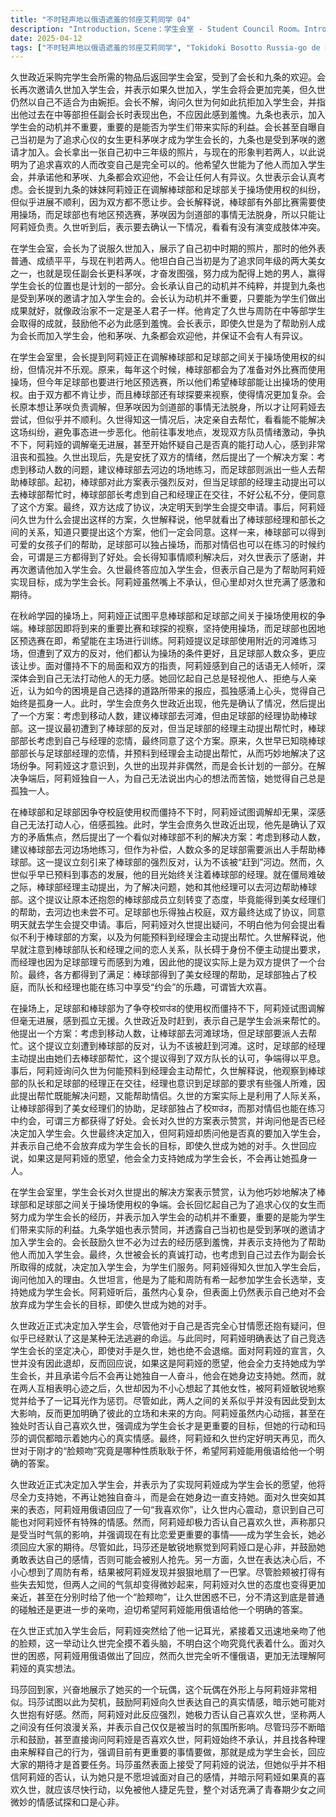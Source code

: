 ```yaml
---
title: "不时轻声地以俄语遮羞的邻座艾莉同学 04"
description: "Introduction，Scene：学生会室 - Student Council Room。Introduction，Description：久世政近带着购买的备品回到学生会室，受到了会长、九条的欢迎。会长再次邀请久世加入学生会，但久世以自己不适合为由拒绝。会长过往，Scene：学生会室 - Student Council Room。会长过往，Description：会长为了说服久世加入，透露自己当初是为了追求喜欢的女生（副会长更科茅咲）才成为学生会长的，九条也是受到茅咲的邀请才加入。操场使用权纠纷，Scene：学生会室 - Student Council Room。操场使用权纠纷，Description：会长提到阿莉娅去调解棒球部和足球部关于操场使用权的纠纷，但进展不顺利。久世得知后，决定去帮忙。阿莉娅的困境，Scene：操场 - Schoolyard。阿莉娅的困境，Description：阿莉娅试图调解纠纷，但双方各执己见，互不相让。阿莉娅感到自己无法打动别人，感到孤独和无助。久世的介入，Scene：操场 - Schoolyard。久世的介入，Description：久世出现，提出了一个解决方案：棒球部去河边场地，足球部提供人手帮忙。这个方案看似对棒球部不利，但久世早已看穿了棒球部经理和队长的关系，预料到经理会主动提出帮忙。纠纷解决，Scene：操场 - Schoolyard。纠纷解决，Description：棒球部经理主动提出帮忙，双方达成协议。久世的方案看似解决了问题，实际上是利用了人际关系，让各方都得到了好处。久世加入学生会，Scene：学生会室 - Student Council Room。久世加入学生会，Description：会长对久世的方案表示赞赏，久世也最终决定加入学生会。阿莉娅询问久世加入的原因，久世表示是为了和周防一起参加学生会长选举。阿莉娅的决心，Description：阿莉娅表示自己一定会成为学生会长，即使久世是对手。久世表示会全力支持阿莉娅，不会再让她孤身一人。告白事件，Description：久世对阿莉娅说出“今后我会在你身边一直支持你的”，阿莉娅用俄语回应“我喜欢你”。久世意识到自己对阿莉娅的感情，但阿莉娅却否认喜欢久世。脸颊吻，Description：阿莉娅打了久世一巴掌，但又亲了他脸颊。久世对这个吻的性质感到困惑，阿莉娅用俄语回应，但久世听不懂。玛莎的助攻，Scene：阿莉娅的家 - Aliya's Home。玛莎的助攻，Description：玛莎买了一个和阿莉娅很像的玩偶，并鼓励阿莉娅向久世表达感情。阿莉娅再次否认喜欢久世。"
date: 2025-04-12
tags: ["不时轻声地以俄语遮羞的邻座艾莉同学", "Tokidoki Bosotto Russia-go de Dereru Tonari no Alya-san", "202407"]
---
```


久世政近采购完学生会所需的物品后返回学生会室，受到了会长和九条的欢迎。会长再次邀请久世加入学生会，并表示如果久世加入，学生会将会更加完美，但久世仍然以自己不适合为由婉拒。会长不解，询问久世为何如此抗拒加入学生会，并指出他过去在中等部担任副会长时表现出色，不应因此感到羞愧。九条也表示，加入学生会的动机并不重要，重要的是能否为学生们带来实际的利益。会长甚至自曝自己当初是为了追求心仪的女生更科茅咲才成为学生会长的，九条也是受到茅咲的邀请才加入。会长拿出一张自己初中三年级的照片，与现在的形象判若两人，以此说明为了追求喜欢的人而改变自己是完全可以的。他希望久世能为了他人而加入学生会，并承诺他和茅咲、九条都会欢迎他，不会让任何人有异议。久世表示会认真考虑。会长提到九条的妹妹阿莉娅正在调解棒球部和足球部关于操场使用权的纠纷，但似乎进展不顺利，因为双方都不愿让步。会长解释说，棒球部有外部比赛需要使用操场，而足球部也有地区预选赛，茅咲因为剑道部的事情无法脱身，所以只能让阿莉娅负责。久世听到后，表示要去确认一下情况，看看有没有演变成肢体冲突。

在学生会室，会长为了说服久世加入，展示了自己初中时期的照片，那时的他外表普通、成绩平平，与现在判若两人。他坦白自己当初是为了追求同年级的两大美女之一，也就是现任副会长更科茅咲，才奋发图强，努力成为配得上她的男人，赢得学生会长的位置也是计划的一部分。会长承认自己的动机并不纯粹，并提到九条也是受到茅咲的邀请才加入学生会的。会长认为动机并不重要，只要能为学生们做出成果就好，就像政治家不一定是圣人君子一样。他肯定了久世与周防在中等部学生会取得的成就，鼓励他不必为此感到羞愧。会长表示，即使久世是为了帮助别人成为会长而加入学生会，他和茅咲、九条都会欢迎他，并保证不会有人有异议。

在学生会室里，会长提到阿莉娅正在调解棒球部和足球部之间关于操场使用权的纠纷，但情况并不乐观。原来，每年这个时候，棒球部都会为了准备对外比赛而使用操场，但今年足球部也要进行地区预选赛，所以他们希望棒球部能让出操场的使用权。由于双方都不肯让步，而且棒球部还有球探要来视察，使得情况更加复杂。会长原本想让茅咲负责调解，但茅咲因为剑道部的事情无法脱身，所以才让阿莉娅去尝试，但似乎并不顺利。久世得知这一情况后，决定亲自去帮忙，看看能不能解决这场纠纷，避免事态进一步恶化。他前往事发地点，发现双方队员情绪激动，争执不下，阿莉娅的调解毫无进展，甚至开始怀疑自己是否真的能打动人心，感到非常沮丧和孤独。久世出现后，先是安抚了双方的情绪，然后提出了一个解决方案：考虑到移动人数的问题，建议棒球部去河边的场地练习，而足球部则派出一些人去帮助棒球部。起初，棒球部对此方案表示强烈反对，但当足球部的经理主动提出可以去棒球部帮忙时，棒球部部长考虑到自己和经理正在交往，不好公私不分，便同意了这个方案。最终，双方达成了协议，决定明天到学生会提交申请。事后，阿莉娅问久世为什么会提出这样的方案，久世解释说，他早就看出了棒球部经理和部长之间的关系，知道只要提出这个方案，他们一定会同意。这样一来，棒球部可以得到可爱的女孩子们的帮助，足球部可以独占操场，而那对情侣也可以在练习的时候约会，可谓是三方都得到了好处。会长得知事情顺利解决后，对久世表示了感谢，并再次邀请他加入学生会。久世最终答应加入学生会，但表示自己是为了帮助阿莉娅实现目标，成为学生会长。阿莉娅虽然嘴上不承认，但心里却对久世充满了感激和期待。

在秋岭学园的操场上，阿莉娅正试图平息棒球部和足球部之间关于操场使用权的争端。棒球部因即将到来的重要比赛和球探的视察，坚持使用操场，而足球部也因地区预选赛在即，希望能在主场进行训练。阿莉娅提议足球部使用附近的河滩练习场，但遭到了双方的反对，他们都认为操场的条件更好，且足球部人数众多，更应该让步。面对僵持不下的局面和双方的指责，阿莉娅感到自己的话语无人倾听，深深体会到自己无法打动他人的无力感。她回忆起自己总是轻视他人、拒绝与人亲近，认为如今的困境是自己选择的道路所带来的报应，孤独感涌上心头，觉得自己始终是孤身一人。此时，学生会庶务久世政近出现，他先是确认了情况，然后提出了一个方案：考虑到移动人数，建议棒球部去河滩，但由足球部的经理协助棒球部。这一提议最初遭到了棒球部的反对，但当足球部的经理主动提出帮忙时，棒球部部长考虑到自己与经理的恋情，最终同意了这个方案。原来，久世早已知晓棒球部部长与足球部经理的恋情，并预料到经理会主动提出帮忙，从而巧妙地解决了这场纷争。阿莉娅这才意识到，久世的出现并非偶然，而是会长计划的一部分。在解决争端后，阿莉娅独自一人，为自己无法说出内心的想法而苦恼，她觉得自己总是孤独一人。

在棒球部和足球部因争夺校庭使用权而僵持不下时，阿莉娅试图调解却无果，深感自己无法打动人心，倍感孤独。此时，学生会庶务久世政近出现，他先是确认了双方的矛盾焦点，然后提出了一个看似对棒球部不利的解决方案：考虑到移动人数，建议棒球部去河边场地练习，但作为补偿，人数众多的足球部需要派出人手帮助棒球部。这一提议立刻引来了棒球部的强烈反对，认为不该被“赶到”河边。然而，久世似乎早已预料到事态的发展，他的目光始终关注着棒球部的经理。就在僵局难破之际，棒球部经理主动提出，为了解决问题，她和其他经理可以去河边帮助棒球部。这个提议让原本还抱怨的棒球部成员立刻转变了态度，毕竟能得到美女经理们的帮助，去河边也未尝不可。足球部也乐得独占校庭，双方最终达成了协议，同意明天就去学生会提交申请。事后，阿莉娅对久世提出疑问，不明白他为何会提出看似不利于棒球部的方案，以及为何能预料到经理会主动提出帮忙。久世解释说，他早就注意到棒球部队长和经理之间的恋人关系，队长碍于身份不便主动提出要求，而经理也因为足球部理亏而感到为难，因此他的提议实际上是为双方提供了一个台阶。最终，各方都得到了满足：棒球部得到了美女经理的帮助，足球部独占了校庭，而队长和经理也能在练习中享受“约会”的乐趣，可谓皆大欢喜。

在操场上，足球部和棒球部为了争夺校ग्राउंड的使用权而僵持不下，阿莉娅试图调解但毫无进展，感到孤立无援。久世政近及时赶到，表示自己是学生会派来帮忙的。他提出一个方案：考虑到移动人数，让棒球部去河滩球场，但足球部要派人去帮忙。这个提议立刻遭到棒球部的反对，认为不该被赶到河滩。这时，足球部的经理主动提出由她们去棒球部帮忙，这个提议得到了双方队长的认可，争端得以平息。事后，阿莉娅询问久世为何能预料到经理会主动帮忙，久世解释说，他观察到棒球部的队长和足球部的经理正在交往，经理也意识到足球部的要求有些强人所难，因此提出帮忙既能解决问题，又能帮助情侣。久世的方案实际上是利用了人际关系，让棒球部得到了美女经理们的协助，足球部独占了校ग्राउंड，而那对情侣也能在练习中约会，可谓三方都获得了好处。会长对久世的方案表示赞赏，并询问他是否已经决定加入学生会。久世最终决定加入，但阿莉娅却质问他是否真的要加入学生会，并表示自己绝不会放弃成为学生会长的目标，即使久世成为她的对手。久世回应说，如果这是阿莉娅的愿望，他会全力支持她成为学生会长，不会再让她孤身一人。

在学生会室里，学生会长对久世提出的解决方案表示赞赏，认为他巧妙地解决了棒球部和足球部之间关于操场使用权的争端。会长回忆起自己为了追求心仪的女生而努力成为学生会长的经历，并表示加入学生会的动机并不重要，重要的是能为学生们带来实际的利益。九条学姐也表示赞同，并透露自己当初也是受到茅咲的邀请才加入学生会的。会长鼓励久世不必为过去的经历感到羞愧，并表示支持他为了帮助他人而加入学生会。最终，久世被会长的真诚打动，也考虑到自己过去作为副会长所取得的成就，决定加入学生会，为学生们服务。阿莉娅得知久世加入学生会后，询问他加入的理由。久世坦言，他是为了能和周防有希一起参加学生会长选举，支持她成为学生会长。阿莉娅听后，虽然内心复杂，但表面上仍然表示自己绝对不会放弃成为学生会长的目标，即使久世成为她的对手。

久世政近正式决定加入学生会，尽管他对于自己是否完全心甘情愿还抱有疑问，但似乎已经默认了这是某种无法逃避的命运。与此同时，阿莉娅明确表达了自己竞选学生会长的坚定决心，即使对手是久世，她也绝不会退缩。面对阿莉娅的宣言，久世并没有因此退却，反而回应说，如果这是阿莉娅的愿望，他会全力支持她成为学生会长，并且承诺今后不会再让她独自一人奋斗，他会在她身边支持她。然而，就在两人互相表明心迹之后，久世却因为不小心想起了其他女性，被阿莉娅敏锐地察觉并给予了一记耳光作为惩罚。尽管如此，两人之间的关系似乎并没有因此受到太大影响，反而更加明确了彼此的立场和未来的方向。阿莉娅虽然内心动摇，甚至在独处时否认自己喜欢久世，强调成为学生会长才是更重要的目标，但她的行动和玛莎的调侃都暗示着她内心的真实情感。最终，阿莉娅和久世约定好明天再见，而久世对于刚才的“脸颊吻”究竟是哪种性质耿耿于怀，希望阿莉娅能用俄语给他一个明确的答案。

久世政近正式决定加入学生会，并表示为了实现阿莉娅成为学生会长的愿望，他将尽全力支持她，不再让她独自奋斗，而是会在她身边一直支持她。面对久世突如其来的表态，阿莉娅用俄语回应了一句“我喜欢你”，让久世内心震动，意识到自己可能也对阿莉娅怀有特殊的情感。然而，阿莉娅却极力否认自己喜欢久世，声称那只是受当时气氛的影响，并强调现在有比恋爱更重要的事情——成为学生会长，她必须回应大家的期待。尽管如此，玛莎还是敏锐地察觉到阿莉娅口是心非，并鼓励她勇敢表达自己的感情，否则可能会被别人抢先。另一方面，久世在表达决心后，不小心想到了周防有希，结果被阿莉娅发现并狠狠地扇了一巴掌。尽管脸颊被打得有些失去知觉，但两人之间的气氛却变得微妙起来，阿莉娅对久世的态度也变得更加亲近，甚至在分别时给了他一个“脸颊吻”，让久世困惑不已，分不清这到底是普通的碰触还是更进一步的亲吻，迫切希望阿莉娅能用俄语给他一个明确的答案。

在久世正式加入学生会后，阿莉娅突然给了他一记耳光，紧接着又迅速地亲吻了他的脸颊，这一举动让久世完全摸不着头脑，不明白这个吻究竟代表着什么。面对久世的困惑，阿莉娅用俄语做出了回应，然而久世完全听不懂俄语，更加无法理解阿莉娅的真实想法。

玛莎回到家，兴奋地展示了她买的一个玩偶，这个玩偶在外形上与阿莉娅非常相似。玛莎试图以此为契机，鼓励阿莉娅向久世表达自己的真实情感，暗示她可能对久世抱有好感。然而，阿莉娅对此反应强烈，她极力否认自己喜欢久世，坚称两人之间没有任何浪漫关系，并表示自己仅仅是被当时的氛围所影响。尽管玛莎不断暗示和鼓励，甚至直接询问阿莉娅是否喜欢久世，阿莉娅始终不承认，并且找各种理由来解释自己的行为，强调目前有更重要的事情要做，那就是成为学生会长，回应大家的期待才是首要任务。玛莎虽然表面上接受了阿莉娅的说法，但她似乎并不相信阿莉娅的否认，认为她只是不愿坦诚面对自己的感情，并暗示阿莉娅如果真的喜欢久世，就应该尽快行动，以免被他人捷足先登，整个对话充满了青春期少女之间微妙的情感试探和口是心非。